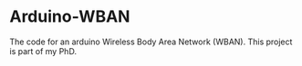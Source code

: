 # Arduino-WBAN
The code for an arduino Wireless Body Area Network (WBAN). This project is part of my PhD.
